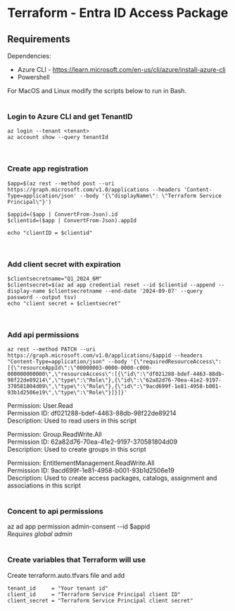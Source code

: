# Terraform - Entra ID Access Package

## Requirements ##

Dependencies:  
* Azure CLI - https://learn.microsoft.com/en-us/cli/azure/install-azure-cli  
* Powershell  

For MacOS and Linux modify the scripts below to run in Bash.  
<br />

### Login to Azure CLI and get TenantID ###
```
az login --tenant <tenant>
az account show --query tenantId
```
<br />

### Create app registration ###
```
$app=$(az rest --method post --uri https://graph.microsoft.com/v1.0/applications --headers 'Content-Type=application/json' --body '{\"displayName\": \"Terraform Service Principal\"}')

$appid=($app | ConvertFrom-Json).id
$clientid=($app | ConvertFrom-Json).appId

echo "clientID = $clientid"
```
<br />

###  Add client secret with expiration ###
```
$clientsecretname="Q1_2024_6M"
$clientsecret=$(az ad app credential reset --id $clientid --append --display-name $clientsecretname --end-date '2024-09-07' --query password --output tsv)
echo "client secret = $clientsecret"
```
<br />

###  Add api permissions ###
```
az rest --method PATCH --uri https://graph.microsoft.com/v1.0/applications/$appid --headers "Content-Type=application/json" --body '{\"requiredResourceAccess\":[{\"resourceAppId\":\"00000003-0000-0000-c000-000000000000\",\"resourceAccess\":[{\"id\":\"df021288-bdef-4463-88db-98f22de89214\",\"type\":\"Role\"},{\"id\":\"62a82d76-70ea-41e2-9197-370581804d09\",\"type\":\"Role\"},{\"id\":\"9acd699f-1e81-4958-b001-93b1d2506e19\",\"type\":\"Role\"}]}]}'
```

Permission: User.Read  
Permission ID: df021288-bdef-4463-88db-98f22de89214  
Description: Used to read users in this script

Permission: Group.ReadWrite.All  
Permission ID: 62a82d76-70ea-41e2-9197-370581804d09  
Description: Used to create groups in this script

Permission: EntitlementManagement.ReadWrite.All  
Permission ID: 9acd699f-1e81-4958-b001-93b1d2506e19  
Description: Used to create access packages, catalogs, assignment and associations in this script  
<br />

###  Concent to api permissions ###
az ad app permission admin-consent --id $appid
<br />
_Requires global admin_  
<br />

### Create variables that Terraform will use ###

Create terraform.auto.tfvars file and add
```
tenant_id     = "Your tenant id"
client_id     = "Terraform Service Principal client ID"
client_secret = "Terraform Service Principal client secret"
```